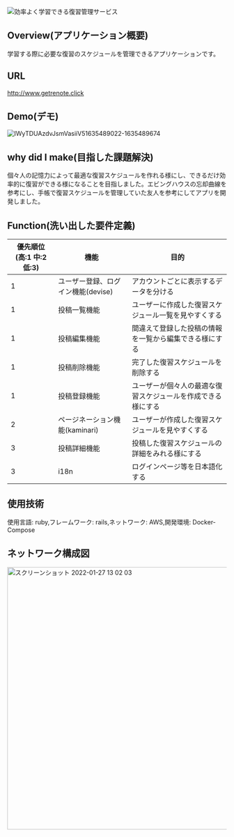 ![効率よく学習できる復習管理サービス](
https://user-images.githubusercontent.com/84311368/139574000-cac29f04-2ba0-4c7d-aacc-efb28bd09930.jpg
)
## Overview(アプリケーション概要)
学習する際に必要な復習のスケジュールを管理できるアプリケーションです。
## URL
http://www.getrenote.click
## Demo(デモ)
![IWyTDUAzdvJsmVasiiV51635489022-1635489674](https://user-images.githubusercontent.com/84311368/140446759-efd1ffd9-39dd-43c9-80e2-1bac8e33a2dd.gif)

## why did I make(目指した課題解決)
個々人の記憶力によって最適な復習スケジュールを作れる様にし、できるだけ効率的に復習ができる様になることを目指しました。エビングハウスの忘却曲線を参考にし、手帳で復習スケジュールを管理していた友人を参考にしてアプリを開発しました。
## Function(洗い出した要件定義)
優先順位(高:1 中:2 低:3) | 機能 | 目的
-|-|-
1 | ユーザー登録、ログイン機能(devise) | アカウントごとに表示するデータを分ける |
1 | 投稿一覧機能 | ユーザーに作成した復習スケジュール一覧を見やすくする |
1 | 投稿編集機能 | 間違えて登録した投稿の情報を一覧から編集できる様にする |
1 | 投稿削除機能 | 完了した復習スケジュールを削除する |
1 | 投稿登録機能 | ユーザーが個々人の最適な復習スケジュールを作成できる様にする |
2 | ページネーション機能(kaminari) | ユーザーが作成した復習スケジュールを見やすくする |
3 | 投稿詳細機能 | 投稿した復習スケジュールの詳細をみれる様にする |
3 | i18n | ログインページ等を日本語化する |

## 使用技術
使用言語: ruby,フレームワーク: rails,ネットワーク: AWS,開発環境: Docker-Compose
## ネットワーク構成図
<img width="603" alt="スクリーンショット 2022-01-27 13 02 03" src="https://user-images.githubusercontent.com/84311368/151290212-2070189d-30b2-4237-b3f2-3097c96d7771.png">

